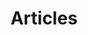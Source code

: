---
layout: post-index
permalink: /archive/
title: Articles
tagline: A List of Posts
tags: [blog, graphic design]
---